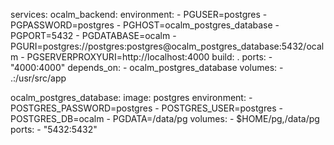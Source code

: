 services:
  ocalm_backend:
    environment:
      - PGUSER=postgres
      - PGPASSWORD=postgres
      - PGHOST=ocalm_postgres_database
      - PGPORT=5432
      - PGDATABASE=ocalm
      - PGURI=postgres://postgres:postgres@ocalm_postgres_database:5432/ocalm
      - PGSERVERPROXYURI=http://localhost:4000
    build: .
    ports:
      - "4000:4000"
    depends_on:
      - ocalm_postgres_database
    volumes:
      - .:/usr/src/app

  ocalm_postgres_database:
    image: postgres
    environment:
      - POSTGRES_PASSWORD=postgres
      - POSTGRES_USER=postgres
      - POSTGRES_DB=ocalm
      - PGDATA=/data/pg
    volumes:
      - $HOME/pg,/data/pg
    ports:
      - "5432:5432"
  
